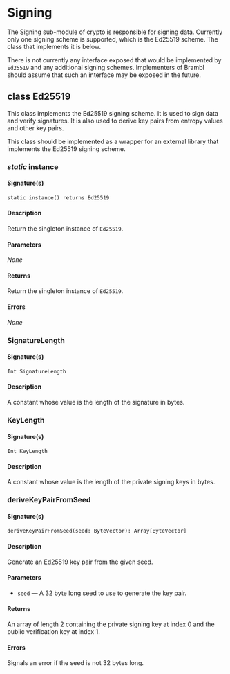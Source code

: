 # Signing

The Signing sub-module of crypto is responsible for signing data. Currently only one signing scheme is supported, which
is the Ed25519 scheme. The class that implements it is below. 

There is not currently any interface exposed that would be implemented by `Ed25519` and any additional signing schemes.
Implementers of Brambl should assume that such an interface may be exposed in the future.

## class Ed25519

This class implements the Ed25519 signing scheme. It is used to sign data and verify signatures. It is also used to
derive key pairs from entropy values and other key pairs.

This class should be implemented as a wrapper for an external library that implements the Ed25519 signing scheme.

### _static_ instance

#### Signature(s)

```
static instance() returns Ed25519
```

#### Description

Return the singleton instance of `Ed25519`.

#### Parameters

_*None*_

#### Returns

Return the singleton instance of `Ed25519`.

#### Errors

_*None*_


### SignatureLength

#### Signature(s)

```
Int SignatureLength
```

#### Description

A constant whose value is the length of the signature in bytes.



### KeyLength

#### Signature(s)

```
Int KeyLength
```

#### Description

A constant whose value is the length of the private signing keys in bytes.



### deriveKeyPairFromSeed

#### Signature(s)

```
deriveKeyPairFromSeed(seed: ByteVector): Array[ByteVector]
```

#### Description

Generate an Ed25519 key pair from the given seed.

#### Parameters

* `seed` — A 32 byte long seed to use to generate the key pair.

#### Returns

An array of length 2 containing the private signing key at index 0 and the public verification key at index 1.

#### Errors

Signals an error if the seed is not 32 bytes long.

